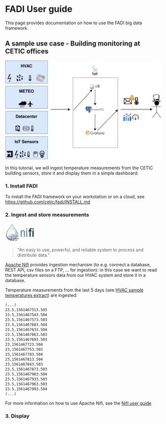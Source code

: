 FADI User guide
=========

This page provides documentation on how to use the FADI big data framework.

A sample use case - Building monitoring at CETIC offices
---------------

![FADI sample use case - building monitoring](doc/usecases/usecase1.svg)

In this tutorial, we will ingest temperature measurements from the CETIC building sensors, store it and display them in a simple dashboard.

### 1. Install FADI

To install the FADI framework on your workstation or on a cloud, see https://github.com/cetic/fadi/INSTALL.md

### 2. Ingest and store measurements 

<a href="http://nifi.apache.org/" alt="Apache Nifi"><img src="doc/logos/nifi.png" width="100px" /></a>

> "An easy to use, powerful, and reliable system to process and distribute data."

[Apache Nifi](http://nifi.apache.org/) provides ingestion mechanism (to e.g. connect a database, REST API, csv files on a FTP, ... for ingestion): in this case we want to read the temperature sensors data from our HVAC system and store it in a database.

Temperature measurements from the last 5 days (see [HVAC sample temperatures extract](doc/usecases/usecase1.csv)) are ingested:

```csv
(...)
23.5,1561467513.503
23.5,1561467543.504
23.5,1561467573.503
23.5,1561467603.504
23.5,1561467633.504
23.5,1561467663.503
23.5,1561467693.503
23,1561467723.504
23,1561467753.503
23,1561467783.504
23,1561467813.504
23,1561467843.503
23.5,1561467873.503
23.5,1561467903.504
23.5,1561467933.503
23.5,1561467963.503
23.5,1561467993.504
(...)
```

For more information on how to use Apache Nifi, see the [Nifi user guide](https://nifi.apache.org/docs/nifi-docs/html/user-guide.html)




### 3. Display 